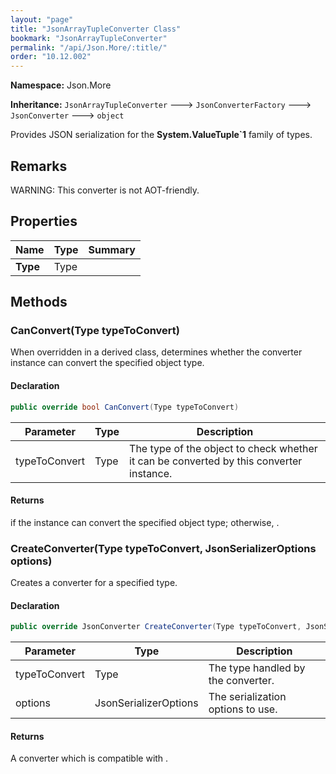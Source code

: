 ```yaml
---
layout: "page"
title: "JsonArrayTupleConverter Class"
bookmark: "JsonArrayTupleConverter"
permalink: "/api/Json.More/:title/"
order: "10.12.002"
---
```

**Namespace:** Json.More

**Inheritance:**
`JsonArrayTupleConverter`
 🡒 
`JsonConverterFactory`
 🡒 
`JsonConverter`
 🡒 
`object`

Provides JSON serialization for the **System.ValueTuple`1** family of types.

## Remarks

WARNING: This converter is not AOT-friendly.

## Properties

| Name | Type | Summary |
|---|---|---|
| **Type** | Type |  |

## Methods

### CanConvert(Type typeToConvert)

When overridden in a derived class, determines whether the converter instance can convert the specified object type.

#### Declaration

```c#
public override bool CanConvert(Type typeToConvert)
```

| Parameter | Type | Description |
|---|---|---|
| typeToConvert | Type | The type of the object to check whether it can be converted by this converter instance. |


#### Returns

<see langword="true" /> if the instance can convert the specified object type; otherwise, <see langword="false" />.

### CreateConverter(Type typeToConvert, JsonSerializerOptions options)

Creates a converter for a specified type.

#### Declaration

```c#
public override JsonConverter CreateConverter(Type typeToConvert, JsonSerializerOptions options)
```

| Parameter | Type | Description |
|---|---|---|
| typeToConvert | Type | The type handled by the converter. |
| options | JsonSerializerOptions | The serialization options to use. |


#### Returns

A converter which is compatible with <paramref name="typeToConvert" />.

